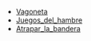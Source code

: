 - [Vagoneta](Modos_de_juego/Vagoneta.md)
- [Juegos_del_hambre](Modos_de_juego/Juegos_del_hambre.md)
- [Atrapar_la_bandera](Modos_de_juego/Atrapar_la_bandera.md)


<!--
se pueden poner estructuras elevadas a las que solo se pueda acceder desde una rampa o con un porta
mazmorras


## Variaciones generales

(magia: volver caótico a un dios durante un turno)

Los personajes pueden reaparecer o no o se puede hacer un ritual pagando para que vuelvan a la vida

(magia: hay una carta para revivir a un personaje)

-->
